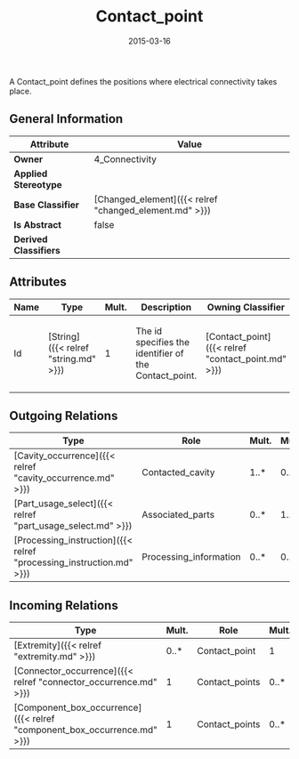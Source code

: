 ﻿---
title: Contact_point
toc: false
type: specs
date: "2015-03-16"
draft: false
specification: KBL
version: 2.4
documentType: "Recommendation"
elementType: Class
classes:
  - Contact_point
menu_name: kbl-2.4
---
<p>A Contact_point defines the positions where electrical connectivity takes place.</p>

## General Information

| Attribute               | Value |
|-------------------------|-------|
| **Owner**               | 4_Connectivity |
| **Applied Stereotype**  |   |
| **Base Classifier**     | [Changed_element]({{< relref "changed_element.md" >}})<br/>  |
| **Is Abstract**         | false |
| **Derived Classifiers** |   |

## Attributes
|  Name  |  Type  |  Mult.  |  Description  |  Owning Classifier  |
|--------|--------|---------|---------------|--------------|
|Id | [String]({{< relref "string.md" >}}) | 1 | <p>The id specifies the identifier of the Contact_point.</p> | [Contact_point]({{< relref "contact_point.md" >}}) |

## Outgoing Relations
|    Type  |   Role   |   Mult.   |   Mult.   |   Description   |
|----------|----------|-----------|-----------|-----------------|
| [Cavity_occurrence]({{< relref "cavity_occurrence.md" >}}) | Contacted_cavity | 1..* | 0..* |  |
| [Part_usage_select]({{< relref "part_usage_select.md" >}}) | Associated_parts | 0..* | 1..* |  |
| [Processing_instruction]({{< relref "processing_instruction.md" >}}) | Processing_information | 0..* | 0..1 |  |
##  Incoming Relations
|    Type  |   Mult.  |   Role    |   Mult.   |   Description  |
|----------|----------|-----------|-----------|----------------|
| [Extremity]({{< relref "extremity.md" >}}) | 0..* | Contact_point | 1 |  |
| [Connector_occurrence]({{< relref "connector_occurrence.md" >}}) | 1 | Contact_points | 0..* |  |
| [Component_box_occurrence]({{< relref "component_box_occurrence.md" >}}) | 1 | Contact_points | 0..* |  |
